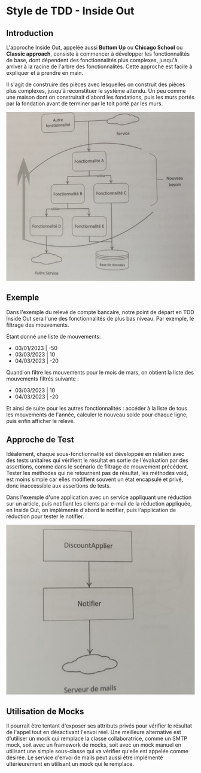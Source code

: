 Style de TDD - Inside Out
================================================================

## Introduction

L'approche Inside Out, appelée aussi **Bottom Up** ou **Chicago School** ou **Classic approach**, consiste à commencer à développer les fonctionnalités de base, dont dépendent des fonctionnalités plus complexes, jusqu'à arriver à la racine de l'arbre des fonctionnalités. Cette approche est facile à expliquer et à prendre en main.

Il s'agit de construire des pièces avec lesquelles on construit des pièces plus complexes, jusqu'à reconstituer le système attendu. Un peu comme une maison dont on construirait d'abord les fondations, puis les murs portés par la fondation avant de terminer par le toit porté par les murs.

![img1.png](style-tdd-2.png "Style TDD Inside-out")

## Exemple

Dans l'exemple du relevé de compte bancaire, notre point de départ en TDD Inside Out sera l'une des fonctionnalités de plus bas niveau. Par exemple, le filtrage des mouvements.

Étant donné une liste de mouvements:

* 03/01/2023 | -50
* 03/03/2023 | 10
* 04/03/2023 | -20

Quand on filtre les mouvements pour le mois de mars, on obtient la liste des mouvements filtrés suivante : 

* 03/03/2023 | 10
* 04/03/2023 | -20

Et ainsi de suite pour les autres fonctionnalités : accéder à la liste de tous les mouvements de l'année, calculer le nouveau solde pour chaque ligne, puis enfin afficher le relevé.

## Approche de Test

Idéalement, chaque sous-fonctionnalité est développée en relation avec des tests unitaires qui vérifient le résultat en sortie de l'évaluation par des assertions, comme dans le scénario de filtrage de mouvement précédent. Tester les méthodes qui ne retournent pas de résultat, les méthodes void, est moins simple car elles modifient souvent un état encapsulé et privé, donc inaccessible aux assertions de tests.

Dans l'exemple d'une application avec un service appliquant une réduction sur un article, puis notifiant les clients par e-mail de la réduction appliquée, en Inside Out, on implémente d'abord le notifier, puis l'application de réduction pour tester le notifier.

![img2.png](style-tdd-3.png "Application de réduction")

## Utilisation de Mocks

Il pourrait être tentant d'exposer ses attributs privés pour vérifier le résultat de l'appel tout en désactivant l'envoi réel. Une meilleure alternative est d'utiliser un mock qui remplace la classe collaboratrice, comme un SMTP mock, soit avec un framework de mocks, soit avec un mock manuel en utilisant une simple sous-classe qui va vérifier qu'elle est appelée comme désirée. Le service d'envoi de mails peut aussi être implémenté ultérieurement en utilisant un mock qui le remplace.